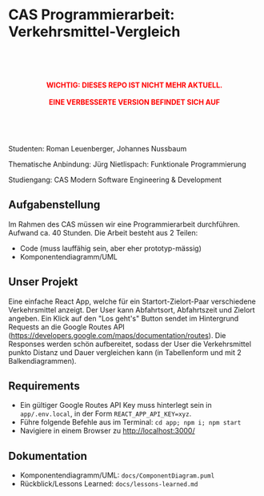 # CAS Programmierarbeit: Verkehrsmittel-Vergleich 

&nbsp;

&nbsp;

<div style="color: red; font-weight: bold; text-align: center">
WICHTIG: DIESES REPO IST NICHT MEHR AKTUELL.<br/><br/>
EINE VERBESSERTE VERSION BEFINDET SICH AUF <https://github.com/jnussbaum/verkehrsmittelvergleich>
</div>

&nbsp;

&nbsp;

Studenten: Roman Leuenberger, Johannes Nussbaum 

Thematische Anbindung: Jürg Nietlispach: Funktionale Programmierung 

Studiengang: CAS Modern Software Engineering & Development 

## Aufgabenstellung 

Im Rahmen des CAS müssen wir eine Programmierarbeit durchführen. Aufwand ca. 40 Stunden. Die Arbeit besteht aus 2 Teilen: 

- Code (muss lauffähig sein, aber eher prototyp-mässig) 
- Komponentendiagramm/UML 

## Unser Projekt

Eine einfache React App, welche für ein Startort-Zielort-Paar verschiedene Verkehrsmittel anzeigt.
Der User kann Abfahrtsort, Abfahrtszeit und Zielort angeben.
Ein Klick auf den "Los geht's" Button sendet im Hintergrund Requests an die Google Routes API 
(https://developers.google.com/maps/documentation/routes).
Die Responses werden schön aufbereitet, sodass der User die Verkehrsmittel punkto Distanz und Dauer vergleichen kann
(in Tabellenform und mit 2 Balkendiagrammen). 

## Requirements

- Ein gültiger Google Routes API Key muss hinterlegt sein in `app/.env.local`, in der Form `REACT_APP_API_KEY=xyz`.
- Führe folgende Befehle aus im Terminal: `cd app; npm i; npm start`
- Navigiere in einem Browser zu <http://localhost:3000/>

## Dokumentation

- Komponentendiagramm/UML: `docs/ComponentDiagram.puml`
- Rückblick/Lessons Learned: `docs/lessons-learned.md`

